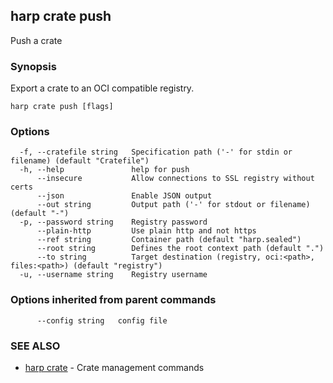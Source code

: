## harp crate push

Push a crate

### Synopsis

Export a crate to an OCI compatible registry.

```
harp crate push [flags]
```

### Options

```
  -f, --cratefile string   Specification path ('-' for stdin or filename) (default "Cratefile")
  -h, --help               help for push
      --insecure           Allow connections to SSL registry without certs
      --json               Enable JSON output
      --out string         Output path ('-' for stdout or filename) (default "-")
  -p, --password string    Registry password
      --plain-http         Use plain http and not https
      --ref string         Container path (default "harp.sealed")
      --root string        Defines the root context path (default ".")
      --to string          Target destination (registry, oci:<path>, files:<path>) (default "registry")
  -u, --username string    Registry username
```

### Options inherited from parent commands

```
      --config string   config file
```

### SEE ALSO

* [harp crate](harp_crate.md)	 - Crate management commands

